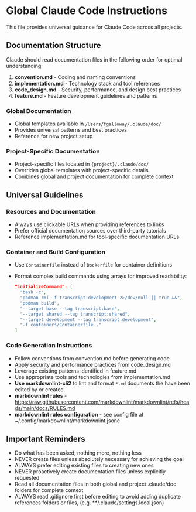 # Global Claude Code Instructions

This file provides universal guidance for Claude Code across all projects.

## Documentation Structure

Claude should read documentation files in the following order for optimal understanding:

1. **convention.md** - Coding and naming conventions
2. **implementation.md** - Technology stack and tool references
3. **code_design.md** - Security, performance, and design best practices
4. **feature.md** - Feature development guidelines and patterns

### Global Documentation

- Global templates available in `/Users/fgalloway/.claude/doc/`
- Provides universal patterns and best practices
- Reference for new project setup

### Project-Specific Documentation

- Project-specific files located in `{project}/.claude/doc/`
- Overrides global templates with project-specific details
- Combines global and project documentation for complete context

## Universal Guidelines

### Resources and Documentation

- Always use clickable URLs when providing references to links
- Prefer official documentation sources over third-party tutorials
- Reference implementation.md for tool-specific documentation URLs

### Container and Build Configuration

- Use `Containerfile` instead of `Dockerfile` for container definitions
- Format complex build commands using arrays for improved readability:

  ```json
  "initializeCommand": [
    "bash -c",
    "podman rmi -f transcript:development 2>/dev/null || true &&",
    "podman build",
    "--target base --tag transcript:base",
    "--target shared --tag transcript:shared",
    "--target development --tag transcript:development",
    "-f containers/Containerfile ."
  ]
  ```

### Code Generation Instructions

- Follow conventions from convention.md before generating code
- Apply security and performance practices from code_design.md
- Leverage existing patterns identified in feature.md
- Use appropriate tools and technologies from implementation.md
- **Use markdownlint-cli2** to lint and format `*.md` documents the have been edited by or created.
- **markdownlint rules** - https://raw.githubusercontent.com/markdownlint/markdownlint/refs/heads/main/docs/RULES.md
- **markdownlint rules configuration** - see config file at ~/.config/markdownlint/markdownlint.jsonc

## Important Reminders

- Do what has been asked; nothing more, nothing less
- NEVER create files unless absolutely necessary for achieving the goal
- ALWAYS prefer editing existing files to creating new ones
- NEVER proactively create documentation files unless explicitly requested
- Read all documentation files in both global and project .claude/doc folders for complete context
- ALWAYS read .gitignore first before editing to avoid adding duplicate references folders or files, (e.g. \*\*/.claude/settings.local.json)
